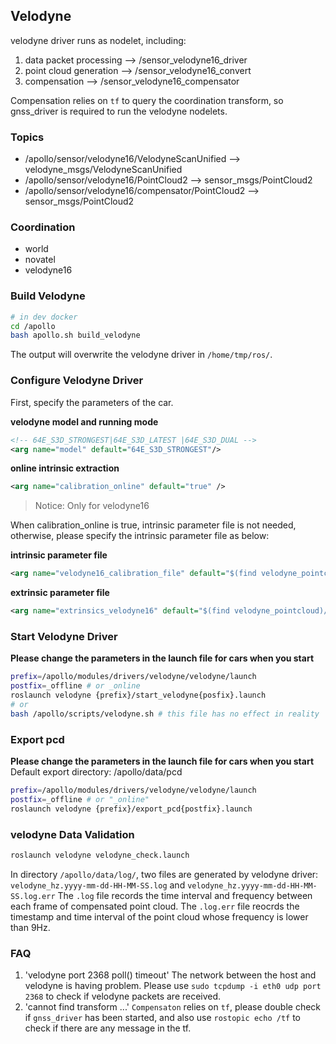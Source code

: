 
## Velodyne
velodyne driver runs as nodelet, including:
1. data packet processing --> /sensor_velodyne16_driver
2. point cloud generation --> /sensor_velodyne16_convert
3. compensation --> /sensor_velodyne16_compensator

Compensation relies on `tf` to query the coordination transform, so gnss_driver is required to run the velodyne nodelets.

### Topics
* /apollo/sensor/velodyne16/VelodyneScanUnified --> velodyne_msgs/VelodyneScanUnified
* /apollo/sensor/velodyne16/PointCloud2 --> sensor_msgs/PointCloud2
* /apollo/sensor/velodyne16/compensator/PointCloud2 --> sensor_msgs/PointCloud2

### Coordination
* world
* novatel
* velodyne16

### Build Velodyne

```bash
# in dev docker
cd /apollo
bash apollo.sh build_velodyne
```
The output will overwrite the velodyne driver in `/home/tmp/ros/`.

### Configure Velodyne Driver
First, specify the parameters of the car.

**velodyne model and running mode**
```xml
<!-- 64E_S3D_STRONGEST|64E_S3D_LATEST |64E_S3D_DUAL -->
<arg name="model" default="64E_S3D_STRONGEST"/>
```

**online intrinsic extraction**
```xml
<arg name="calibration_online" default="true" />
```
> Notice: Only for velodyne16

When calibration_online is true, intrinsic parameter file is not needed, otherwise, please specify the intrinsic parameter file as below:

**intrinsic parameter file**
```xml
<arg name="velodyne16_calibration_file" default="$(find velodyne_pointcloud)/params/64E_S3_calibration_example.yaml"/>
```

**extrinsic parameter file**
```xml
<arg name="extrinsics_velodyne16" default="$(find velodyne_pointcloud)/params/velodyne16_novatel_extrinsics_example.yaml"/>
```

### Start Velodyne Driver
**Please change the parameters in the launch file for cars when you start**
```bash
prefix=/apollo/modules/drivers/velodyne/velodyne/launch
postfix=_offline # or _online
roslaunch velodyne {prefix}/start_velodyne{posfix}.launch
# or
bash /apollo/scripts/velodyne.sh # this file has no effect in reality
```

### Export pcd
**Please change the parameters in the launch file for cars when you start**
Default export directory: /apollo/data/pcd
```bash
prefix=/apollo/modules/drivers/velodyne/velodyne/launch
postfix=_offline # or "_online"
roslaunch velodyne {prefix}/export_pcd{postfix}.launch
```

### velodyne Data Validation
```bash
roslaunch velodyne velodyne_check.launch
```
In directory `/apollo/data/log/`, two files are generated by velodyne driver: `velodyne_hz.yyyy-mm-dd-HH-MM-SS.log` and `velodyne_hz.yyyy-mm-dd-HH-MM-SS.log.err` The `.log` file records the time interval and frequency between each frame of compensated point cloud. The `.log.err` file reocrds the timestamp and time interval of the point cloud whose frequency is lower than 9Hz.

### FAQ
1. 'velodyne port 2368 poll() timeout'
	The network between the host and velodyne is having problem. Please use `sudo tcpdump -i eth0 udp port 2368` to check if velodyne packets are received.
2. 'cannot find transform ...'
	`Compensaton` relies on `tf`, please double check if `gnss_driver` has been started, and also use `rostopic echo /tf` to check if there are any message in the tf.

